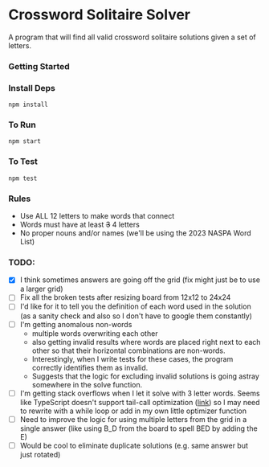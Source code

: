 # Crossword Solitaire Solver

A program that will find all valid crossword solitaire solutions given a set of letters.

### Getting Started
### Install Deps
`npm install`
### To Run
`npm start`
### To Test
`npm test`

### Rules
- Use ALL 12 letters to make words that connect
- Words must have at least ~~3~~ 4 letters
- No proper nouns and/or names (we'll be using the 2023 NASPA Word List)

### TODO:
- [x] I think sometimes answers are going off the grid (fix might just be to use a larger grid)
- [ ] Fix all the broken tests after resizing board from 12x12 to 24x24
- [ ] I'd like for it to tell you the definition of each word used in the solution (as a sanity check and also so I don't have to google them constantly)
- [ ] I'm getting anomalous non-words
  - multiple words overwriting each other
  - also getting invalid results where words are placed right next to each other so that their horizontal combinations are non-words.
  - Interestingly, when I write tests for these cases, the program correctly identifies them as invalid.
  -  Suggests that the logic for excluding invalid solutions is going astray somewhere in the solve function.
- [ ] I'm getting stack overflows when I let it solve with 3 letter words. Seems like TypeScript doesn't support tail-call optimization ([link](https://stackoverflow.com/questions/71909776/how-can-i-get-typescript-to-perform-tail-recursion-optimization)) so I may need to rewrite with a while loop or add in my own little optimizer function
-  [ ] Need to improve the logic for using multiple letters from the grid in a single answer (like using B_D from the board to spell BED by adding the E)
- [ ] Would be cool to eliminate duplicate solutions (e.g. same answer but just rotated)
